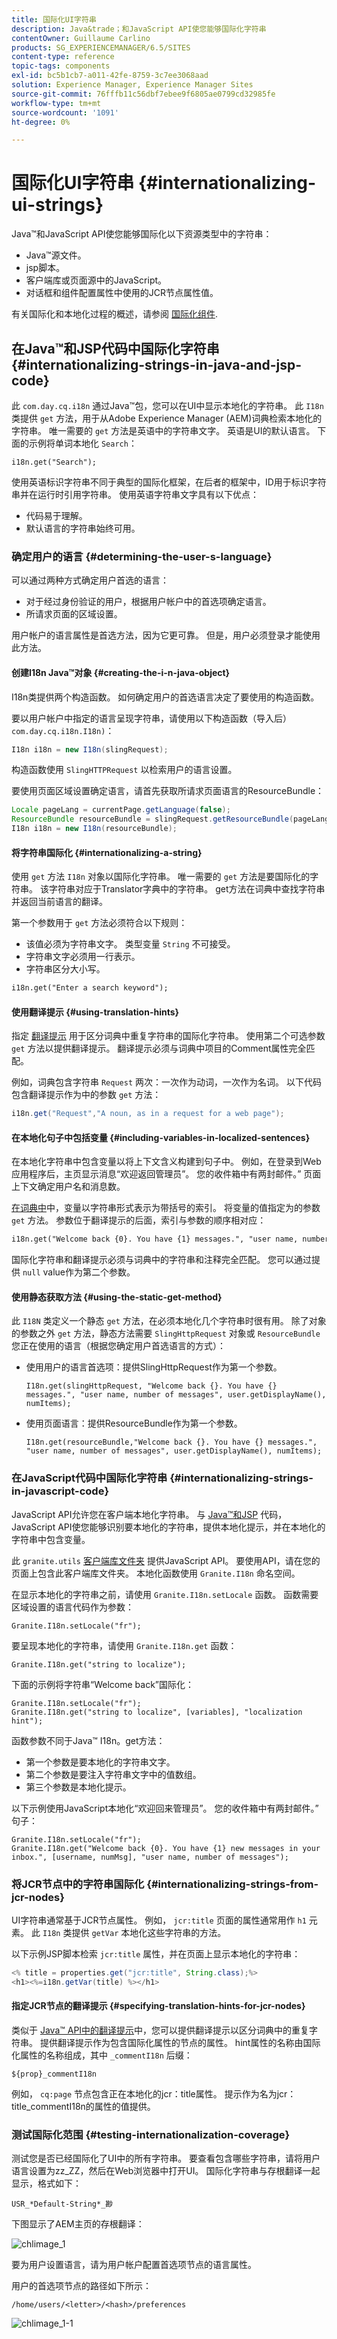 ```yaml
---
title: 国际化UI字符串
description: Java&trade；和JavaScript API使您能够国际化字符串
contentOwner: Guillaume Carlino
products: SG_EXPERIENCEMANAGER/6.5/SITES
content-type: reference
topic-tags: components
exl-id: bc5b1cb7-a011-42fe-8759-3c7ee3068aad
solution: Experience Manager, Experience Manager Sites
source-git-commit: 76fffb11c56dbf7ebee9f6805ae0799cd32985fe
workflow-type: tm+mt
source-wordcount: '1091'
ht-degree: 0%

---
```


# 国际化UI字符串 {#internationalizing-ui-strings}

Java™和JavaScript API使您能够国际化以下资源类型中的字符串：

* Java™源文件。
* jsp脚本。
* 客户端库或页面源中的JavaScript。
* 对话框和组件配置属性中使用的JCR节点属性值。

有关国际化和本地化过程的概述，请参阅 [国际化组件](/help/sites-developing/i18n.md).

## 在Java™和JSP代码中国际化字符串 {#internationalizing-strings-in-java-and-jsp-code}

此 `com.day.cq.i18n` 通过Java™包，您可以在UI中显示本地化的字符串。 此 `I18n` 类提供 `get` 方法，用于从Adobe Experience Manager (AEM)词典检索本地化的字符串。 唯一需要的 `get` 方法是英语中的字符串文字。 英语是UI的默认语言。 下面的示例将单词本地化 `Search`：

`i18n.get("Search");`

使用英语标识字符串不同于典型的国际化框架，在后者的框架中，ID用于标识字符串并在运行时引用字符串。 使用英语字符串文字具有以下优点：

* 代码易于理解。
* 默认语言的字符串始终可用。

### 确定用户的语言 {#determining-the-user-s-language}

可以通过两种方式确定用户首选的语言：

* 对于经过身份验证的用户，根据用户帐户中的首选项确定语言。
* 所请求页面的区域设置。

用户帐户的语言属性是首选方法，因为它更可靠。 但是，用户必须登录才能使用此方法。

#### 创建I18n Java™对象 {#creating-the-i-n-java-object}

I18n类提供两个构造函数。 如何确定用户的首选语言决定了要使用的构造函数。

要以用户帐户中指定的语言呈现字符串，请使用以下构造函数（导入后） `com.day.cq.i18n.I18n)`：

```java
I18n i18n = new I18n(slingRequest);
```

构造函数使用 `SlingHTTPRequest` 以检索用户的语言设置。

要使用页面区域设置确定语言，请首先获取所请求页面语言的ResourceBundle：

```java
Locale pageLang = currentPage.getLanguage(false);
ResourceBundle resourceBundle = slingRequest.getResourceBundle(pageLang);
I18n i18n = new I18n(resourceBundle);
```

#### 将字符串国际化 {#internationalizing-a-string}

使用 `get` 方法 `I18n` 对象以国际化字符串。 唯一需要的 `get` 方法是要国际化的字符串。 该字符串对应于Translator字典中的字符串。 get方法在词典中查找字符串并返回当前语言的翻译。

第一个参数用于 `get` 方法必须符合以下规则：

* 该值必须为字符串文字。 类型变量 `String` 不可接受。
* 字符串文字必须用一行表示。
* 字符串区分大小写。

```xml
i18n.get("Enter a search keyword");
```

#### 使用翻译提示 {#using-translation-hints}

指定 [翻译提示](/help/sites-developing/i18n-translator.md#adding-changing-and-removing-strings) 用于区分词典中重复字符串的国际化字符串。 使用第二个可选参数 `get` 方法以提供翻译提示。 翻译提示必须与词典中项目的Comment属性完全匹配。

例如，词典包含字符串 `Request` 两次：一次作为动词，一次作为名词。 以下代码包含翻译提示作为中的参数 `get` 方法：

```java
i18n.get("Request","A noun, as in a request for a web page");
```

#### 在本地化句子中包括变量 {#including-variables-in-localized-sentences}

在本地化字符串中包含变量以将上下文含义构建到句子中。 例如，在登录到Web应用程序后，主页显示消息“欢迎返回管理员”。 您的收件箱中有两封邮件。” 页面上下文确定用户名和消息数。

[在词典中](/help/sites-developing/i18n-translator.md#adding-changing-and-removing-strings)中，变量以字符串形式表示为带括号的索引。 将变量的值指定为的参数 `get` 方法。 参数位于翻译提示的后面，索引与参数的顺序相对应：

```xml
i18n.get("Welcome back {0}. You have {1} messages.", "user name, number of messages", user.getDisplayName(), numItems);
```

国际化字符串和翻译提示必须与词典中的字符串和注释完全匹配。 您可以通过提供 `null` value作为第二个参数。

#### 使用静态获取方法 {#using-the-static-get-method}

此 `I18N` 类定义一个静态 `get` 方法，在必须本地化几个字符串时很有用。 除了对象的参数之外 `get` 方法，静态方法需要 `SlingHttpRequest` 对象或 `ResourceBundle` 您正在使用的语言（根据您确定用户首选语言的方式）：

* 使用用户的语言首选项：提供SlingHttpRequest作为第一个参数。

  `I18n.get(slingHttpRequest, "Welcome back {}. You have {} messages.", "user name, number of messages", user.getDisplayName(), numItems);`
* 使用页面语言：提供ResourceBundle作为第一个参数。

  `I18n.get(resourceBundle,"Welcome back {}. You have {} messages.", "user name, number of messages", user.getDisplayName(), numItems);`

### 在JavaScript代码中国际化字符串 {#internationalizing-strings-in-javascript-code}

JavaScript API允许您在客户端本地化字符串。 与 [Java™和JSP](#internationalizing-strings-in-java-and-jsp-code) 代码，JavaScript API使您能够识别要本地化的字符串，提供本地化提示，并在本地化的字符串中包含变量。

此 `granite.utils` [客户端库文件夹](/help/sites-developing/clientlibs.md) 提供JavaScript API。 要使用API，请在您的页面上包含此客户端库文件夹。 本地化函数使用 `Granite.I18n` 命名空间。

在显示本地化的字符串之前，请使用 `Granite.I18n.setLocale` 函数。 函数需要区域设置的语言代码作为参数：

```
Granite.I18n.setLocale("fr");
```

要呈现本地化的字符串，请使用 `Granite.I18n.get` 函数：

```
Granite.I18n.get("string to localize");
```

下面的示例将字符串“Welcome back”国际化：

```
Granite.I18n.setLocale("fr");
Granite.I18n.get("string to localize", [variables], "localization hint");
```

函数参数不同于Java™ I18n。get方法：

* 第一个参数是要本地化的字符串文字。
* 第二个参数是要注入字符串文字中的值数组。
* 第三个参数是本地化提示。

以下示例使用JavaScript本地化“欢迎回来管理员”。 您的收件箱中有两封邮件。” 句子：

```
Granite.I18n.setLocale("fr");
Granite.I18n.get("Welcome back {0}. You have {1} new messages in your inbox.", [username, numMsg], "user name, number of messages");
```

### 将JCR节点中的字符串国际化 {#internationalizing-strings-from-jcr-nodes}

UI字符串通常基于JCR节点属性。 例如， `jcr:title` 页面的属性通常用作 `h1` 元素。 此 `I18n` 类提供 `getVar` 本地化这些字符串的方法。

以下示例JSP脚本检索 `jcr:title` 属性，并在页面上显示本地化的字符串：

```java
<% title = properties.get("jcr:title", String.class);%>
<h1><%=i18n.getVar(title) %></h1>
```

#### 指定JCR节点的翻译提示 {#specifying-translation-hints-for-jcr-nodes}

类似于 [Java™ API中的翻译提示](#using-translation-hints)中，您可以提供翻译提示以区分词典中的重复字符串。 提供翻译提示作为包含国际化属性的节点的属性。 hint属性的名称由国际化属性的名称组成，其中 `_commentI18n` 后缀：

`${prop}_commentI18n`

例如， `cq:page` 节点包含正在本地化的jcr：title属性。 提示作为名为jcr：title_commentI18n的属性的值提供。

### 测试国际化范围 {#testing-internationalization-coverage}

测试您是否已经国际化了UI中的所有字符串。 要查看包含哪些字符串，请将用户语言设置为zz_ZZ，然后在Web浏览器中打开UI。 国际化字符串与存根翻译一起显示，格式如下：

`USR_*Default-String*_尠`

下图显示了AEM主页的存根翻译：

![chlimage_1](assets/chlimage_1a.jpeg)

要为用户设置语言，请为用户帐户配置首选项节点的语言属性。

用户的首选项节点的路径如下所示：

`/home/users/<letter>/<hash>/preferences`

![chlimage_1-1](assets/chlimage_1-1a.jpeg)
